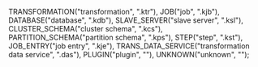  TRANSFORMATION("transformation", ".ktr"),
    JOB("job", ".kjb"),
    DATABASE("database", ".kdb"),
    SLAVE_SERVER("slave server", ".ksl"),
    CLUSTER_SCHEMA("cluster schema", ".kcs"),
    PARTITION_SCHEMA("partition schema", ".kps"),
    STEP("step", ".kst"),
    JOB_ENTRY("job entry", ".kje"),
    TRANS_DATA_SERVICE("transformation data service", ".das"),
    PLUGIN("plugin", ""),
    UNKNOWN("unknown", "");